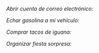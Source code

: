 *Abrir cuenta de correo electrónico:*

*Echar gasolina a mi vehículo:*

*Comprar tacos de iguana:*

*Organizar fiesta sorpresa:*
